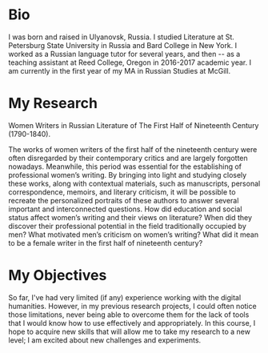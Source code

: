 # Bio
I was born and raised in Ulyanovsk, Russia. I studied Literature at St. Petersburg State University in Russia and Bard College in New York. I worked as a Russian language tutor for several years, and then -- as a teaching assistant at Reed College, Oregon in 2016-2017 academic year. I am currently in the first year of my MA in Russian Studies at McGill.
# My Research
Women Writers in Russian Literature of The First Half of Nineteenth
Century (1790-1840).

The works of women writers of the first half of the nineteenth century
were often disregarded by their contemporary critics and are largely
forgotten nowadays. Meanwhile, this period was essential for the
establishing of professional women’s writing.
By bringing into light and studying closely these works, along with
contextual materials, such as manuscripts, personal correspondence,
memoirs, and literary criticism, it will be possible to recreate the
personalized portraits of these authors to answer several important
and interconnected questions. How did education and social status
affect women’s writing and their views on literature? When did they
discover their professional potential in the field traditionally occupied
by men? What motivated men’s criticism on women’s writing? What
did it mean to be a female writer in the first half of nineteenth
century?
# My Objectives
So far, I've had very limited (if any) experience working with the digital humanities. However, in my previous research projects, I could often notice those limitations, never being able to overcome them for the lack of tools that I would know how to use effectively and appropriately. In this course, I hope to acquire new skills that will allow me to take my research to a new level; I am excited about new challenges and experiments.

